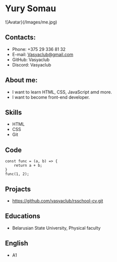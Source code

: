 # Yury Somau 
![Avatar}(/Images/me.jpg)
## Contacts:
* Phone: +375 29 336 81 32
* E-mail: Vasyaclub@gmail.com
* GitHub: Vasyaclub
* Discord: Vasyaclub
## About me: 
* I want to learn HTML, CSS, JavaScript amd more.
* I want to become front-end developer.
## Skills
* HTML
* CSS
* Git
## Code
```
const func = (a, b) => {
    return a + b;
}
func(1, 2);
```
## Projacts
* https://github.com/vasyaclub/rsschool-cv.git
## Educations
* Belarusian State University, Physical faculty
## English
* A1

